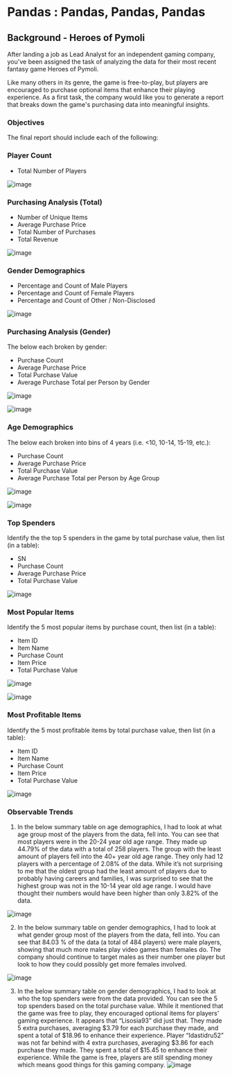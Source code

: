 # Pandas : Pandas, Pandas, Pandas

## Background - Heroes of Pymoli 
After landing a job as Lead Analyst for an independent gaming company, you've been assigned the task of analyzing the data for their most recent fantasy game Heroes of Pymoli.

Like many others in its genre, the game is free-to-play, but players are encouraged to purchase optional items that enhance their playing experience. As a first task, the company would like you to generate a report that breaks down the game's purchasing data into meaningful insights.

### Objectives
The final report should include each of the following:

### Player Count
- Total Number of Players

![image](https://user-images.githubusercontent.com/69765842/103450141-f599ff80-4c7f-11eb-8eeb-a34f44bc694c.png)


### Purchasing Analysis (Total)
- Number of Unique Items
- Average Purchase Price
- Total Number of Purchases
- Total Revenue

![image](https://user-images.githubusercontent.com/69765842/103450145-14989180-4c80-11eb-9cc9-32c4fce5a0a1.png)

### Gender Demographics
- Percentage and Count of Male Players
- Percentage and Count of Female Players
- Percentage and Count of Other / Non-Disclosed

![image](https://user-images.githubusercontent.com/69765842/103450158-43166c80-4c80-11eb-8be5-2f38f601307d.png)

### Purchasing Analysis (Gender)
The below each broken by gender:
- Purchase Count
- Average Purchase Price
- Total Purchase Value
- Average Purchase Total per Person by Gender

![image](https://user-images.githubusercontent.com/69765842/103450552-31d05e80-4c86-11eb-894e-a4fddb12a3f8.png)

![image](https://user-images.githubusercontent.com/69765842/103450622-23367700-4c87-11eb-91ca-eac908a39c04.png)

### Age Demographics
The below each broken into bins of 4 years (i.e. <10, 10-14, 15-19, etc.):
- Purchase Count
- Average Purchase Price
- Total Purchase Value
- Average Purchase Total per Person by Age Group

![image](https://user-images.githubusercontent.com/69765842/103450185-98eb1480-4c80-11eb-9dd3-7cbeadf55117.png)

![image](https://user-images.githubusercontent.com/69765842/103450192-b15b2f00-4c80-11eb-8c24-6e9f29497757.png)

### Top Spenders
Identify the the top 5 spenders in the game by total purchase value, then list (in a table):
- SN
- Purchase Count
- Average Purchase Price
- Total Purchase Value

![image](https://user-images.githubusercontent.com/69765842/103450504-a060ec80-4c85-11eb-9245-58ad5cb21a47.png)

### Most Popular Items
Identify the 5 most popular items by purchase count, then list (in a table):
- Item ID
- Item Name
- Purchase Count
- Item Price
- Total Purchase Value

![image](https://user-images.githubusercontent.com/69765842/103450518-cab2aa00-4c85-11eb-8182-a1f6c5da5674.png)

![image](https://user-images.githubusercontent.com/69765842/103450528-ea49d280-4c85-11eb-84a4-a07be2f79d0c.png)

### Most Profitable Items
Identify the 5 most profitable items by total purchase value, then list (in a table):
- Item ID
- Item Name
- Purchase Count
- Item Price
- Total Purchase Value

![image](https://user-images.githubusercontent.com/69765842/103450538-15ccbd00-4c86-11eb-8b99-c0a48a2e54df.png)

### Observable Trends
1.	In the below summary table on age demographics, I had to look at what age group most of the players from the data, fell into.  You can see that most players were in the 20-24 year old age range.  They made up 44.79% of the data with a total of 258 players.  The group with the least amount of players fell into the 40+ year old age range.  They only had 12 players with a percentage of 2.08% of the data.  While it’s not surprising to me that the oldest group had the least amount of players due to probably having careers and families, I was surprised to see that the highest group was not in the 10-14 year old age range. I would have thought their numbers would have been higher than only 3.82% of the data.


![image](https://user-images.githubusercontent.com/69765842/103449402-f29a1180-4c75-11eb-9e6f-10e5c7d9ad80.png)

2. In the below summary table on gender demographics, I had to look at what gender group most of the players from the data, fell into.  You can see that 84.03 % of the data (a total of 484 players) were male players, showing that much more males play video games than females do.  The company should continue to target males as their number one player but look to how they could possibly get more females involved.


![image](https://user-images.githubusercontent.com/69765842/103449406-fb8ae300-4c75-11eb-9eaa-1e788648091c.png)

3. In the below summary table on gender demographics, I had to look at who the top spenders were from the data provided.  You can see the 5 top spenders based on the total purchase value.  While it mentioned that the game was free to play, they encouraged optional items for players’ gaming experience.  It appears that “Lisosia93” did just that.  They made 5 extra purchases, averaging $3.79 for each purchase they made, and spent a total of $18.96 to enhance their experience.  Player “Idastidru52” was not far behind with 4 extra purchases, averaging $3.86 for each purchase they made. They spent a total of $15.45 to enhance their experience.  While the game is free, players are still spending money which means good things for this gaming company.
![image](https://user-images.githubusercontent.com/69765842/103449409-047bb480-4c76-11eb-88b5-516b76c62aa8.png)


